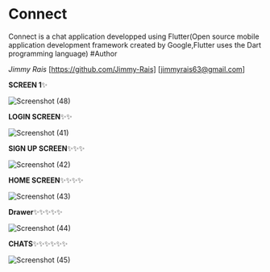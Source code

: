 # Connect

Connect is a chat application developped using Flutter(Open source mobile application
development framework created by Google,Flutter uses the Dart programming language)
#Author

*Jimmy Rais* [https://github.com/Jimmy-Rais]
               [jimmyrais63@gmail.com]
               
**SCREEN 1**✨

![Screenshot (48)](https://user-images.githubusercontent.com/81222691/221850536-52dd821e-98e6-424a-8f2a-6bcaa1f8b4b7.png)


**LOGIN SCREEN**✨✨

![Screenshot (41)](https://user-images.githubusercontent.com/81222691/221848425-ee224581-2117-4b90-91ca-4225f1a2d595.png)

**SIGN UP SCREEN**✨✨✨

![Screenshot (42)](https://user-images.githubusercontent.com/81222691/221850982-e2ebe208-26d0-499b-b2e4-82c180d6337c.png)

**HOME SCREEN**✨✨✨✨

![Screenshot (43)](https://user-images.githubusercontent.com/81222691/221851671-5eda7b20-3b83-4136-b2dd-35bd158b3fd9.png)

**Drawer**✨✨✨✨✨

![Screenshot (44)](https://user-images.githubusercontent.com/81222691/221859636-7fbee39f-380a-4b08-9a66-1ee78e340304.png)

**CHATS**✨✨✨✨✨✨

![Screenshot (45)](https://user-images.githubusercontent.com/81222691/221852017-1ebd483a-7f4e-4495-aed4-84e406634b59.png)
